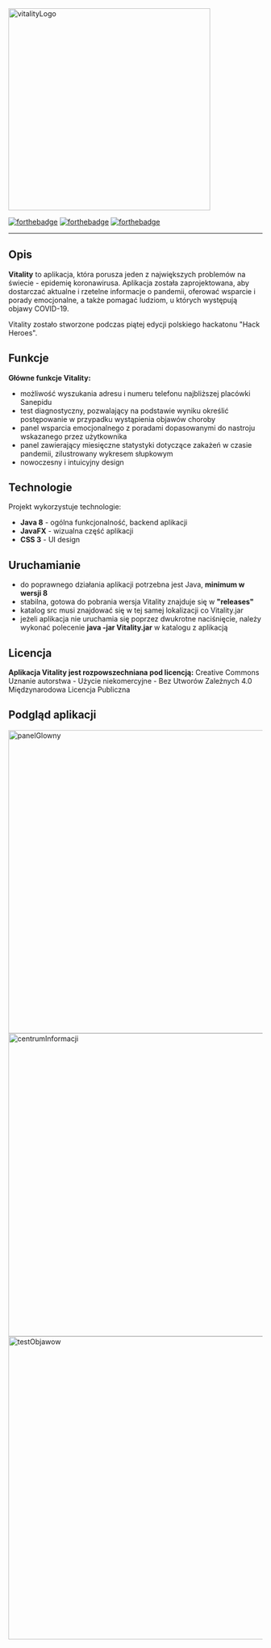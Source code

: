 <img src="https://i.imgur.com/Nr3F5hM.png" alt="vitalityLogo" width="400"/>

[![forthebadge](https://forthebadge.com/images/badges/made-with-java.svg)](https://forthebadge.com) [![forthebadge](https://forthebadge.com/images/badges/uses-css.svg)](https://forthebadge.com) [![forthebadge](https://forthebadge.com/images/badges/built-with-love.svg)](https://forthebadge.com)

---

## Opis

**Vitality** to aplikacja, która porusza jeden z największych problemów na świecie - epidemię koronawirusa. Aplikacja została zaprojektowana, aby dostarczać aktualne i rzetelne informacje o pandemii, oferować wsparcie i porady emocjonalne, a także pomagać ludziom, u których występują objawy COVID-19.

Vitality zostało stworzone  podczas piątej edycji polskiego hackatonu "Hack Heroes".

## Funkcje

**Główne funkcje Vitality:**
* możliwość wyszukania adresu i numeru telefonu najbliższej placówki Sanepidu
* test diagnostyczny, pozwalający na podstawie wyniku określić postępowanie w przypadku wystąpienia objawów choroby
* panel wsparcia emocjonalnego z poradami dopasowanymi do nastroju wskazanego przez użytkownika
* panel zawierający miesięczne statystyki dotyczące zakażeń w czasie pandemii, zilustrowany wykresem słupkowym
* nowoczesny i intuicyjny design

## Technologie

Projekt wykorzystuje technologie:
* **Java 8** - ogólna funkcjonalność, backend aplikacji
* **JavaFX** - wizualna część aplikacji
* **CSS 3** - UI design

## Uruchamianie

* do poprawnego działania aplikacji potrzebna jest Java, **minimum w wersji 8**
* stabilna, gotowa do pobrania wersja Vitality znajduje się w **"releases"**
* katalog src musi znajdować się w tej samej lokalizacji co Vitality.jar
* jeżeli aplikacja nie uruchamia się poprzez dwukrotne naciśnięcie, należy wykonać polecenie **java -jar Vitality.jar** w katalogu z aplikacją

## Licencja
**Aplikacja Vitality jest rozpowszechniana pod licencją:** Creative Commons Uznanie autorstwa - Użycie niekomercyjne - Bez Utworów Zależnych 4.0 Międzynarodowa Licencja Publiczna

## Podgląd aplikacji

<img src="https://i.imgur.com/AhWG9PD.png" alt="panelGlowny" width="600"/>

<img src="https://i.imgur.com/6C7xK90.png" alt="centrumInformacji" width="600"/>

<img src="https://i.imgur.com/f4iNYzv.png" alt="testObjawow" width="600"/>